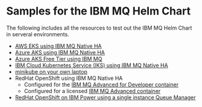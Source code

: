 # Samples for the IBM MQ Helm Chart
The following includes all the resources to test out the IBM MQ Helm Chart in serveral environments.

* [AWS EKS using IBM MQ Native HA](AWSEKS/README.md)
* [Azure AKS using IBM MQ Native HA](AzureAKS/README.md)
* [Azure AKS Free Tier using IBM MQ](AzureAKSFreeTier/README.md)
* [IBM Cloud Kubernetes Service (IKS) using IBM MQ Native HA](IBMKubernetesService/README.md)
* [minikube on your own laptop](Minikube/README.md)
* RedHat OpenShift using IBM MQ Native HA
   * Configured for the [IBM MQ Advanced for Developer container](OpenShiftNativeHA/README.md)
   * Configured for a licensed [IBM MQ Advanced container](OpenShiftNativeHAMQAdvancedContainer/README.md)
* [RedHat OpenShift on IBM Power using a single instance Queue Manager](OpenShiftIBMPower/README.md)
